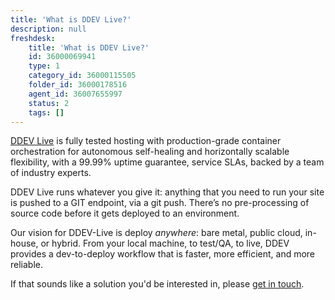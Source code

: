 ```yaml
---
title: 'What is DDEV Live?'
description: null
freshdesk:
    title: 'What is DDEV Live?'
    id: 36000069941
    type: 1
    category_id: 36000115505
    folder_id: 36000178516
    agent_id: 36007655997
    status: 2
    tags: []
---
```


[DDEV Live](<https://www.drud.com/ddev-live/>) is fully tested hosting with production-grade container orchestration for autonomous self-healing and horizontally scalable flexibility, with a 99.99% uptime guarantee, service SLAs, backed by a team of industry experts.

DDEV Live runs whatever you give it: anything that you need to run your site is pushed to a GIT endpoint, via a git push. There’s no pre-processing of source code before it gets deployed to an environment.

Our vision for DDEV-Live is deploy *anywhere*: bare metal, public cloud, in-house, or hybrid. From your local machine, to test/QA, to live, DDEV provides a dev-to-deploy workflow that is faster, more efficient, and more reliable.

If that sounds like a solution you'd be interested in, please [get in touch](<https://www.drud.com/contact/>).

